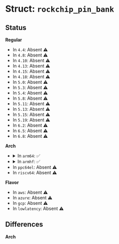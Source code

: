 # Struct: <code>rockchip_pin_bank</code>

## Status
<b>Regular</b>
<ul>
<li>
In <code>4.4</code>: Absent ⚠️
</li>
<li>
In <code>4.8</code>: Absent ⚠️
</li>
<li>
In <code>4.10</code>: Absent ⚠️
</li>
<li>
In <code>4.13</code>: Absent ⚠️
</li>
<li>
In <code>4.15</code>: Absent ⚠️
</li>
<li>
In <code>4.18</code>: Absent ⚠️
</li>
<li>
In <code>5.0</code>: Absent ⚠️
</li>
<li>
In <code>5.3</code>: Absent ⚠️
</li>
<li>
In <code>5.4</code>: Absent ⚠️
</li>
<li>
In <code>5.8</code>: Absent ⚠️
</li>
<li>
In <code>5.11</code>: Absent ⚠️
</li>
<li>
In <code>5.13</code>: Absent ⚠️
</li>
<li>
In <code>5.15</code>: Absent ⚠️
</li>
<li>
In <code>5.19</code>: Absent ⚠️
</li>
<li>
In <code>6.2</code>: Absent ⚠️
</li>
<li>
In <code>6.5</code>: Absent ⚠️
</li>
<li>
In <code>6.8</code>: Absent ⚠️
</li>
</ul>
<b>Arch</b>
<ul>
<li>
<details>
<summary>In <code>arm64</code>: ✅</summary>

```c
struct rockchip_pin_bank {
    void *reg_base;
    struct regmap *regmap_pull;
    struct clk *clk;
    int irq;
    u32 saved_masks;
    u32 pin_base;
    u8 nr_pins;
    char *name;
    u8 bank_num;
    struct rockchip_iomux iomux[4];
    struct rockchip_drv drv[4];
    enum rockchip_pin_pull_type pull_type[4];
    bool valid;
    struct device_node *of_node;
    struct rockchip_pinctrl *drvdata;
    struct irq_domain *domain;
    struct gpio_chip gpio_chip;
    struct pinctrl_gpio_range grange;
    raw_spinlock_t slock;
    u32 toggle_edge_mode;
    u32 recalced_mask;
    u32 route_mask;
};
```
</details>
</li>
<li>
<details>
<summary>In <code>armhf</code>: ✅</summary>

```c
struct rockchip_pin_bank {
    void *reg_base;
    struct regmap *regmap_pull;
    struct clk *clk;
    int irq;
    u32 saved_masks;
    u32 pin_base;
    u8 nr_pins;
    char *name;
    u8 bank_num;
    struct rockchip_iomux iomux[4];
    struct rockchip_drv drv[4];
    enum rockchip_pin_pull_type pull_type[4];
    bool valid;
    struct device_node *of_node;
    struct rockchip_pinctrl *drvdata;
    struct irq_domain *domain;
    struct gpio_chip gpio_chip;
    struct pinctrl_gpio_range grange;
    raw_spinlock_t slock;
    u32 toggle_edge_mode;
    u32 recalced_mask;
    u32 route_mask;
};
```
</details>
</li>
<li>
In <code>ppc64el</code>: Absent ⚠️
</li>
<li>
In <code>riscv64</code>: Absent ⚠️
</li>
</ul>
<b>Flavor</b>
<ul>
<li>
In <code>aws</code>: Absent ⚠️
</li>
<li>
In <code>azure</code>: Absent ⚠️
</li>
<li>
In <code>gcp</code>: Absent ⚠️
</li>
<li>
In <code>lowlatency</code>: Absent ⚠️
</li>
</ul>

## Differences
<b>Arch</b>
<ul>
</ul>
